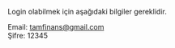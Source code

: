 
Login olabilmek için aşağıdaki bilgiler gereklidir.

Email: tamfinans@gmail.com
<br/>
Şifre: 12345

